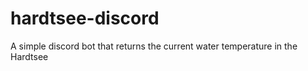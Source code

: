 # hardtsee-discord

A simple discord bot that returns the current water temperature in the Hardtsee
